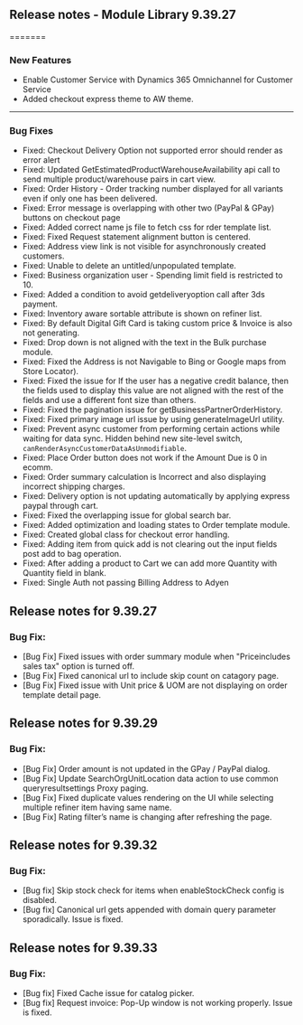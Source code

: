 ## Release notes - Module Library 9.39.27
=======
### New Features
  - Enable Customer Service with Dynamics 365 Omnichannel for Customer Service
  - Added checkout express theme to AW theme.
___
### Bug Fixes
  - Fixed: Checkout Delivery Option not supported error should render as error alert
  - Fixed: Updated GetEstimatedProductWarehouseAvailability api call to send multiple product/warehouse pairs in cart view.
  - Fixed: Order History - Order tracking number displayed for all variants even if only one has been delivered.
  - Fixed: Error message is overlapping with other two (PayPal & GPay) buttons on checkout page
  - Fixed: Added correct name js file to fetch css for rder template list.
  - Fixed: Fixed Request statement alignment button is centered.
  - Fixed: Address view link is not visible for asynchronously created customers.
  - Fixed: Unable to delete an untitled/unpopulated template.
  - Fixed: Business organization user - Spending limit field is restricted to 10.
  - Fixed: Added a condition to avoid getdeliveryoption call after 3ds payment.
  - Fixed: Inventory aware sortable attribute is shown on refiner list.
  - Fixed: By default Digital Gift Card is taking custom price & Invoice is also not generating.
  - Fixed: Drop down is not aligned with the text in the Bulk purchase module.
  - Fixed: Fixed the Address is not Navigable to Bing or Google maps from Store Locator).
  - Fixed: Fixed the issue for If the user has a negative credit balance, then the fields used to display this value are not aligned with the rest of the fields and use a different font size than others.
  - Fixed: Fixed the pagination issue for getBusinessPartnerOrderHistory.
  - Fixed: Fixed primary image url issue by using generateImageUrl utility.
  - Fixed: Prevent async customer from performing certain actions while waiting for data sync. Hidden behind new site-level switch, `canRenderAsyncCustomerDataAsUnmodifiable`.
  - Fixed: Place Order button does not work if the Amount Due is 0 in ecomm.
  - Fixed: Order summary calculation is Incorrect and also displaying incorrect shipping charges.
  - Fixed: Delivery option is not updating automatically by applying express paypal through cart.
  - Fixed: Fixed the overlapping issue for global search bar.
  - Fixed: Added optimization and loading states to Order template module.
  - Fixed: Created global class for checkout error handling.
  - Fixed: Adding item from quick add is not clearing out the input fields post add to bag operation.
  - Fixed: After adding a product to Cart we can add more Quantity with Quantity field in blank.
  - Fixed: Single Auth not passing Billing Address to Adyen

## Release notes for 9.39.27

### Bug Fix:

  - [Bug Fix] Fixed issues with order summary module when "Priceincludes sales tax" option is turned off.
  - [Bug Fix] Fixed canonical url to include skip count on catagory page.
  - [Bug Fix] Fixed issue with Unit price & UOM are not displaying on order template detail page.

## Release notes for 9.39.29

### Bug Fix:
  - [Bug Fix] Order amount is not updated in the GPay / PayPal dialog.
  - [Bug Fix] Update SearchOrgUnitLocation data action to use common queryresultsettings Proxy paging.
  - [Bug Fix] Fixed duplicate values rendering on the UI while selecting multiple refiner item having same name.
  - [Bug Fix] Rating filter’s name is changing after refreshing the page.


## Release notes for 9.39.32

### Bug Fix:
  - [Bug fix] Skip stock check for items when enableStockCheck config is disabled.
  - [Bug fix] Canonical url gets appended with domain query parameter sporadically. Issue is fixed.

## Release notes for 9.39.33

### Bug Fix:
  - [Bug fix] Fixed Cache issue for catalog picker.
  - [Bug fix] Request invoice: Pop-Up window is not working properly. Issue is fixed.
